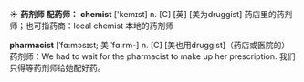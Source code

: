 ☀ <span class="category">**药剂师 配药师：**</span>
<span class="vocabulary">**chemist**</span> ['kemɪst] 
<span class="definition">n. [C] [英] [美为druggist] 药店里的药剂师；也可指药商：</span>local chemist 本地的药剂师
           
<span class="vocabulary">**pharmacist**</span> [ˈfɑ:məsɪst; 美 ˈfɑ:rm-]
<span class="definition">n. [C] [美也用druggist]（药店或医院的）药剂师：</span>We had to wait for the pharmacist to make up her prescription. 我们只得等药剂师给她配好药。

